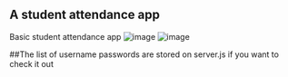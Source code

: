 ## A student attendance app

Basic student attendance app 
![image](https://github.com/user-attachments/assets/40568551-31ec-41fb-8a65-bc0f149df8fd)
![image](https://github.com/user-attachments/assets/fb326e05-0ba4-4208-972a-218502ce91d3)



##The list of username passwords are stored on server.js if you want to check it out
